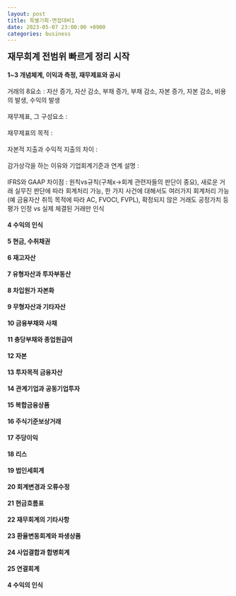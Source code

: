 ```yaml
---
layout: post
title: 특별기획-면접대비1
date: 2023-05-07 23:00:00 +0900
categories: business
---
```


<p>
<span style="font-weight:bolder; font-size : 20px;">재무회계 전범위 빠르게 정리 시작</span>
<br/><br/>
<span style="font-weight:bolder">1~3 개념체계, 이익과 측정, 재무제표와 공시</span>
<br/><br/>
거래의 8요소 : 자산 증가, 자산 감소, 부채 증가, 부채 감소, 자본 증가, 자본 감소, 비용의 발생, 수익의 발생
<br/><br/>
재무제표, 그 구성요소 : 
<br/><br/>
재무제표의 목적 : 
<br/><br/>
자본적 지출과 수익적 지출의 차이 : 
<br/><br/>
감가상각을 하는 이유와 기업회계기준과 연계 설명 : 
<br/><br/>
IFRS와 GAAP 차이점 : 원칙vs규칙(구체x->회계 관련자들의 판단이 중요), 새로운 거래 실무진 판단에 따라 회계처리 가능, 한 가지  사건에 대해서도 여러가지 회계처리 가능(예 금융자산 취득 목적에 따라 AC, FVOCI, FVPL), 확정되지 않은 거래도 공정가치 등 평가 인정 vs 실제 체결된 거래만 인식
<br/><br/>
<span style="font-weight:bolder">4 수익의 인식</span>
<br/><br/>
<span style="font-weight:bolder">5 현금, 수취채권</span>
<br/><br/>
<span style="font-weight:bolder">6 재고자산</span>
<br/><br/>
<span style="font-weight:bolder">7 유형자산과 투자부동산</span>
<br/><br/>
<span style="font-weight:bolder">8 차입원가 자본화</span>
<br/><br/>
<span style="font-weight:bolder">9 무형자산과 기타자산</span>
<br/><br/>
<span style="font-weight:bolder">10 금융부채와 사채</span>
<br/><br/>
<span style="font-weight:bolder">11 충당부채와 종업원급여</span>
<br/><br/>
<span style="font-weight:bolder">12 자본</span>
<br/><br/>
<span style="font-weight:bolder">13 투자목적 금융자산</span>
<br/><br/>
<span style="font-weight:bolder">14 관계기업과 공동기업투자</span>
<br/><br/>
<span style="font-weight:bolder">15 복합금융상품</span>
<br/><br/>
<span style="font-weight:bolder">16 주식기준보상거래</span>
<br/><br/>
<span style="font-weight:bolder">17 주당이익</span>
<br/><br/>
<span style="font-weight:bolder">18 리스</span>
<br/><br/>
<span style="font-weight:bolder">19 법인세회계</span>
<br/><br/>
<span style="font-weight:bolder">20 회계변경과 오류수정</span>
<br/><br/>
<span style="font-weight:bolder">21 현금흐름표</span>
<br/><br/>
<span style="font-weight:bolder">22 재무회계의 기타사항</span>
<br/><br/>
<span style="font-weight:bolder">23 환율변동회계와 파생상품</span>
<br/><br/>
<span style="font-weight:bolder">24 사업결합과 합병회계</span>
<br/><br/>
<span style="font-weight:bolder">25 연결회계</span>
<br/><br/>
<span style="font-weight:bolder">4 수익의 인식</span>
</p>
